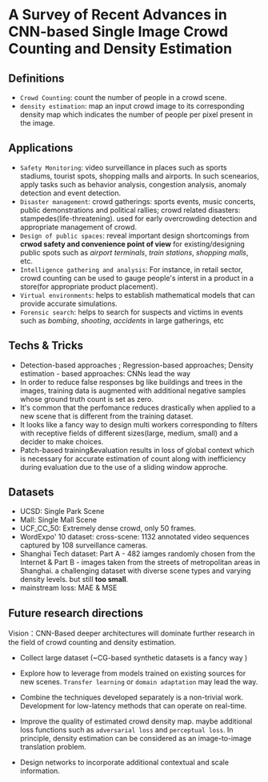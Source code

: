 # A Survey of Recent Advances in CNN-based Single Image Crowd Counting and Density Estimation



##  Definitions

* `Crowd Counting`: count the number of people in a crowd scene.
* `density estimation`: map an input crowd image to its corresponding density map which indicates the number of people per pixel present in the image.  

## Applications
* `Safety Monitoring`: video surveillance in places such as sports stadiums, tourist spots, shopping malls and airports. In such scenearios, apply tasks such as behavior analysis, congestion analysis, anomaly detection and event detection.
* `Disaster management`: crowd gatherings: sports events, music concerts, public demonstrations and political rallies; crowd related disasters: stampedes(life-threatening). used for early overcrowding detection and appropriate management of crowd.
* `Design of public spaces`: reveal important design shortcomings from **crwod safety and convenience point of view** for existing/designing public spots such as *airport terminals*, *train stations*, *shopping malls*, etc.
* `Intelligence gathering and analysis`:  For instance, in retail sector, crowd counting can be used to gauge people's interst in a product in a store(for appropriate product placement).
* `Virtual environments`: helps to establish mathematical models that can provide accurate simulations.
* `Forensic search`: helps to search for suspects and victims in events such as *bombing*, *shooting*, *accidents* in large gatherings, etc

## Techs & Tricks
* Detection-based approaches ; Regression-based approaches;  Density estimation - based approaches: CNNs lead the way
* In order to reduce false responses bg like buildings and trees in the images, training data is augmented with additional negative samples whose ground truth count is set as zero.
* It's common that the perfomance reduces drastically when applied to a new scene that is different from the training dataset.
* It looks like a fancy way to design multi workers corresponding to filters with receptive fields of different sizes(large, medium, small) and a decider to make choices.
* Patch-based training&evaluation results in loss of global context which is necessary for accurate estimation of count along with inefficiency during evaluation due to the use of a sliding window approche.

## Datasets
* UCSD: Single Park Scene
* Mall: Single Mall Scene
* UCF_CC_50: Extremely dense crowd, only 50 frames.
* WordExpo' 10 dataset: cross-scene: 1132 annotated video sequences captured by 108 surveillance cameras.
* Shanghai Tech dataset: Part A - 482 iamges randomly chosen from the Internet & Part B - images taken from the streets of metropolitan areas in Shanghai. a challenging dataset with diverse scene types and varying density levels. but still **too small**.
* mainstream loss: MAE & MSE

## Future research directions

Vision：CNN-Based deeper architectures will dominate further research in the field of crowd counting and density estimation.

* Collect large dataset (~CG-based synthetic datasets is a fancy way )

* Explore how to leverage from models trained on existing sources for new scenes. `Transfer learning` or `domain adaptation` may lead the way.
* Combine the techniques developed separately is a non-trivial work. Development for low-latency methods that can operate on real-time.
* Improve the quality of estimated crowd density map. maybe additional loss functions such as `adversarial loss` and `perceptual loss`. In principle, density estimation can be considered as an image-to-image translation problem.
* Design networks to incorporate additional contextual and scale information.